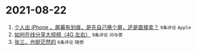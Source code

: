 # 2021-08-22

1. [个人出 iPhone ，屏幕有划痕，是先自己换个屏，还是直接卖？](https://www.v2ex.com/t/797255) `9条评论` `Apple`
1. [如何在线分享大视频（4G 左右）](https://www.v2ex.com/t/797251) `9条评论` `问与答`
1. [张三，也挺茫然的](https://www.v2ex.com/t/797250) `6条评论` `随想`
